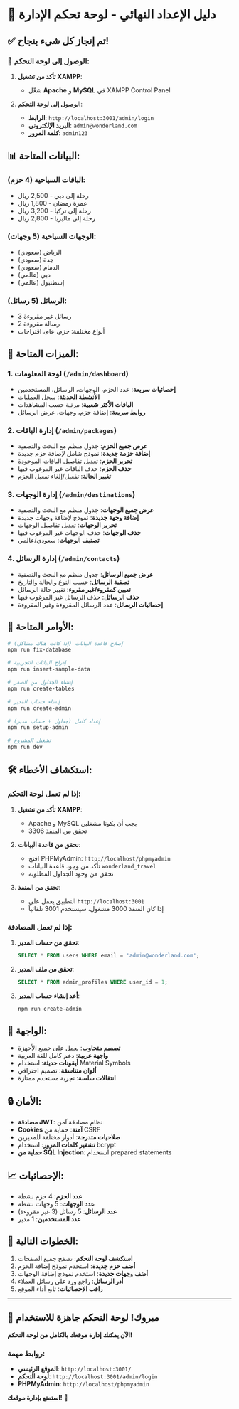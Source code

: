 # 🎉 دليل الإعداد النهائي - لوحة تحكم الإدارة

## ✅ تم إنجاز كل شيء بنجاح!

### 🚀 الوصول إلى لوحة التحكم:

1. **تأكد من تشغيل XAMPP**:
   - شغّل **Apache** و **MySQL** في XAMPP Control Panel

2. **الوصول إلى لوحة التحكم**:
   - **الرابط**: `http://localhost:3001/admin/login`
   - **البريد الإلكتروني**: `admin@wonderland.com`
   - **كلمة المرور**: `admin123`

## 📊 البيانات المتاحة:

### الباقات السياحية (4 حزم):
- رحلة إلى دبي - 2,500 ريال
- عمرة رمضان - 1,800 ريال  
- رحلة إلى تركيا - 3,200 ريال
- رحلة إلى ماليزيا - 2,800 ريال

### الوجهات السياحية (5 وجهات):
- الرياض (سعودي)
- جدة (سعودي)
- الدمام (سعودي)
- دبي (عالمي)
- إسطنبول (عالمي)

### الرسائل (5 رسائل):
- 3 رسائل غير مقروءة
- 2 رسالة مقروءة
- أنواع مختلفة: حزم، عام، اقتراحات

## 🎯 الميزات المتاحة:

### 1. لوحة المعلومات (`/admin/dashboard`)
- **إحصائيات سريعة**: عدد الحزم، الوجهات، الرسائل، المستخدمين
- **الأنشطة الحديثة**: سجل العمليات
- **الباقات الأكثر شعبية**: مرتبة حسب المشاهدات
- **روابط سريعة**: إضافة حزم، وجهات، عرض الرسائل

### 2. إدارة الباقات (`/admin/packages`)
- **عرض جميع الحزم**: جدول منظم مع البحث والتصفية
- **إضافة حزمة جديدة**: نموذج شامل لإضافة حزم جديدة
- **تحرير الحزم**: تعديل تفاصيل الباقات الموجودة
- **حذف الحزم**: حذف الباقات غير المرغوب فيها
- **تغيير الحالة**: تفعيل/إلغاء تفعيل الحزم

### 3. إدارة الوجهات (`/admin/destinations`)
- **عرض جميع الوجهات**: جدول منظم مع البحث والتصفية
- **إضافة وجهة جديدة**: نموذج لإضافة وجهات جديدة
- **تحرير الوجهات**: تعديل تفاصيل الوجهات
- **حذف الوجهات**: حذف الوجهات غير المرغوب فيها
- **تصنيف الوجهات**: سعودي/عالمي

### 4. إدارة الرسائل (`/admin/contacts`)
- **عرض جميع الرسائل**: جدول منظم مع البحث والتصفية
- **تصفية الرسائل**: حسب النوع والحالة والتاريخ
- **تعيين كمقروء/غير مقروء**: تغيير حالة الرسائل
- **حذف الرسائل**: حذف الرسائل غير المرغوب فيها
- **إحصائيات الرسائل**: عدد الرسائل المقروءة وغير المقروءة

## 🔧 الأوامر المتاحة:

```bash
# إصلاح قاعدة البيانات (إذا كانت هناك مشاكل)
npm run fix-database

# إدراج البيانات التجريبية
npm run insert-sample-data

# إنشاء الجداول من الصفر
npm run create-tables

# إنشاء حساب المدير
npm run create-admin

# إعداد كامل (جداول + حساب مدير)
npm run setup-admin

# تشغيل المشروع
npm run dev
```

## 🛠️ استكشاف الأخطاء:

### إذا لم تعمل لوحة التحكم:

1. **تأكد من تشغيل XAMPP**:
   - Apache و MySQL يجب أن يكونا مشغلين
   - تحقق من المنفذ 3306

2. **تحقق من قاعدة البيانات**:
   - افتح PHPMyAdmin: `http://localhost/phpmyadmin`
   - تأكد من وجود قاعدة البيانات `wonderland_travel`
   - تحقق من وجود الجداول المطلوبة

3. **تحقق من المنفذ**:
   - التطبيق يعمل على `http://localhost:3001`
   - إذا كان المنفذ 3000 مشغول، سيستخدم 3001 تلقائياً

### إذا لم تعمل المصادقة:

1. **تحقق من حساب المدير**:
   ```sql
   SELECT * FROM users WHERE email = 'admin@wonderland.com';
   ```

2. **تحقق من ملف المدير**:
   ```sql
   SELECT * FROM admin_profiles WHERE user_id = 1;
   ```

3. **أعد إنشاء حساب المدير**:
   ```bash
   npm run create-admin
   ```

## 📱 الواجهة:

- **تصميم متجاوب**: يعمل على جميع الأجهزة
- **واجهة عربية**: دعم كامل للغة العربية
- **أيقونات حديثة**: استخدام Material Symbols
- **ألوان متناسقة**: تصميم احترافي
- **انتقالات سلسة**: تجربة مستخدم ممتازة

## 🔒 الأمان:

- **مصادقة JWT**: نظام مصادقة آمن
- **Cookies آمنة**: حماية من CSRF
- **صلاحيات متدرجة**: أدوار مختلفة للمديرين
- **تشفير كلمات المرور**: استخدام bcrypt
- **حماية من SQL Injection**: استخدام prepared statements

## 📈 الإحصائيات:

- **عدد الحزم**: 4 حزم نشطة
- **عدد الوجهات**: 5 وجهات نشطة
- **عدد الرسائل**: 5 رسائل (3 غير مقروءة)
- **عدد المستخدمين**: 1 مدير

## 🎯 الخطوات التالية:

1. **استكشف لوحة التحكم**: تصفح جميع الصفحات
2. **أضف حزم جديدة**: استخدم نموذج إضافة الحزم
3. **أضف وجهات جديدة**: استخدم نموذج إضافة الوجهات
4. **أدر الرسائل**: راجع ورد على رسائل العملاء
5. **راقب الإحصائيات**: تابع أداء الموقع

---

## 🎉 مبروك! لوحة التحكم جاهزة للاستخدام

**الآن يمكنك إدارة موقعك بالكامل من لوحة التحكم!**

### روابط مهمة:
- **الموقع الرئيسي**: `http://localhost:3001/`
- **لوحة التحكم**: `http://localhost:3001/admin/login`
- **PHPMyAdmin**: `http://localhost/phpmyadmin`

**استمتع بإدارة موقعك! 🚀**
